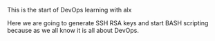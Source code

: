 This is the start of DevOps learning with alx 

Here we are going to generate SSH RSA keys and start BASH scripting 
because as we all know it is all about DevOps.